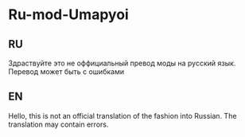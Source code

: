 # Ru-mod-Umapyoi
## RU
Здраствуйте это не оффициальный превод моды на русский язык. Перевод может быть с ошибками 
## EN
Hello, this is not an official translation of the fashion into Russian. The translation may contain errors.
